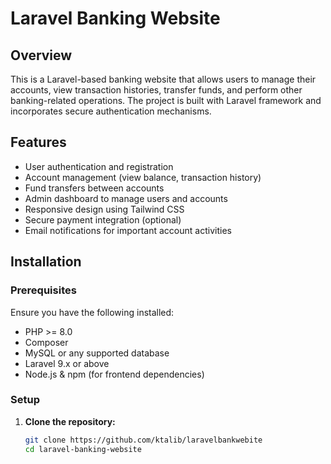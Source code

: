 # Laravel Banking Website

## Overview
This is a Laravel-based banking website that allows users to manage their accounts, view transaction histories, transfer funds, and perform other banking-related operations. The project is built with Laravel framework and incorporates secure authentication mechanisms.

## Features
- User authentication and registration
- Account management (view balance, transaction history)
- Fund transfers between accounts
- Admin dashboard to manage users and accounts
- Responsive design using Tailwind CSS
- Secure payment integration (optional)
- Email notifications for important account activities

## Installation

### Prerequisites
Ensure you have the following installed:
- PHP >= 8.0
- Composer
- MySQL or any supported database
- Laravel 9.x or above
- Node.js & npm (for frontend dependencies)

### Setup

1. **Clone the repository:**
   ```bash
   git clone https://github.com/ktalib/laravelbankwebite
   cd laravel-banking-website
